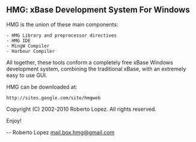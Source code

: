 HMG: xBase Development System For Windows
-----------------------------------------

HMG is the union of these main components:

	- HMG Library and preprocessor directives
	- HMG IDE
	- MingW Compiler
	- Harbour Compiler

All together, these tools conform a completely free xBase Windows development
system, combining the traditional xBase, with an extremely easy to use GUI.

HMG can be downloaded at: 

	http://sites.google.com/site/hmgweb


Copyright (C) 2002-2010 Roberto Lopez. All rights reserved.


Enjoy!

--
Roberto Lopez <mail.box.hmg@gmail.com>


